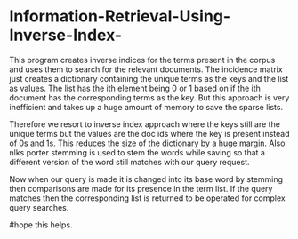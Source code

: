 # Information-Retrieval-Using-Inverse-Index-
This program creates inverse indices for the terms present in the corpus and uses them to search for the relevant documents. 
The incidence matrix just creates a dictionary containing the unique terms as the keys and the list as values. The list has the ith element being 0 or 1 based on if the ith document
has the corresponding terms as the key.
But this approach is very inefficient and takes up a huge amount of memory to save the sparse lists.

Therefore we resort to inverse index approach where the keys still are the unique terms but the values are the doc ids where the key is present instead of 0s and 1s.
This reduces the size of the dictionary by a huge margin. Also nlks porter stemming is used to stem the words while saving so that a different version of the word still matches
with our query request.

Now when our query is made it is changed into its base word by stemming then comparisons are made for its presence in the term list. If the query matches then the corresponding
list is returned to be operated for complex query searches.

#hope this helps.
